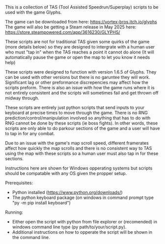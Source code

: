 This is a collection of TAS (Tool Assisted Speedrun/Superplay) scripts to be used with the game Glyphs.

The game can be downloaded from here: https://vortex-bros.itch.io/glyphs
The game will also be getting a Steam release in May 2025 here: https://store.steampowered.com/app/3616230/GLYPHS/

These scripts are not for traditional TAS given some quirks of the game (more details below) so they are designed to intergrate with a human user who must "tap in" when the TAS reaches a point it cannot do alone (It will automatically pause the game or open the map to let you know it needs help) 

These scripts were designed to function with version 1.6.5 of Glyphs. They can be used with other versions but there is no garuntee they will work. Significant lag or other preformance discrepencies may affect how the scripts preform. There is also an issue with how the game runs where it is not entirely consistent and the scripts will sometimes fail and get thrown off midway through.

These scripts are entirely just python scripts that send inputs to your keyboard at precise times to move through the game. There is no RNG prediction/control/manipulation involved so anything that has to do with RNG cannot be done by these scripts (ie boss fights). In other words, these scripts are only able to do parkour sections of the game and a user will have to tap in for any combat.

Due to an issue with the game's map scroll speed, different framerates affect how quickly the map scrolls and there is no consistent way to TAS using the map with these scripts so a human user must also tap in for these sections.

Instructions here are shown for Windows opperating systems but scripts should be compatable with any OS given the propper setup.


Prerequisites:
- Python installed (https://www.python.org/downloads/)
- The python keyboard package (on windows in command prompt type "py -m pip install keyboard")


Running:
- Either open the script with python from file explorer or (recomended) in windows command line type (py path/to/your/script.py).
- Additional instructions on how to opperate the script will be shown in the command line.
